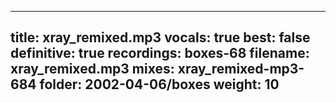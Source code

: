 
---
title: xray_remixed.mp3
vocals: true
best: false
definitive: true
recordings: boxes-68
filename: xray_remixed.mp3
mixes: xray_remixed-mp3-684
folder: 2002-04-06/boxes
weight: 10
---
